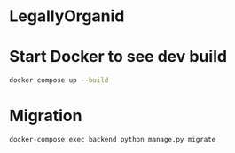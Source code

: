 # LegallyOrganid

# Start Docker to see dev build

```bash
docker compose up --build
```

# Migration

```bash
docker-compose exec backend python manage.py migrate
```
